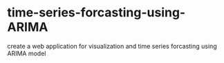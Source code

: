 # time-series-forcasting-using-ARIMA
create a web application for visualization and time series forcasting using ARIMA model
